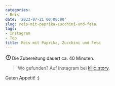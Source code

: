 ```yaml
---
categories:
- Reis
date: '2023-07-21 00:00:00'
slug: reis-mit-paprika-zucchini-und-feta
tags:
- Instagram
- Top
title: Reis mit Paprika, Zucchini und Feta
---
```



<svg xmlns="http://www.w3.org/2000/svg" class="icon icon-tabler icon-tabler-clock" width="17" height="17" viewBox="0 0 22 22" stroke-width="2" stroke="currentColor" fill="none" stroke-linecap="round" stroke-linejoin="round">
  <path stroke="none" d="M0 0h24v24H0z"></path>
  <circle cx="12" cy="12" r="9"></circle>
  <polyline points="12 7 12 12 15 15"></polyline>
</svg> Die Zubereitung dauert ca. 40 Minuten.

> Wo gefunden? Auf Instagram bei [kilic_story](https://www.instagram.com/reel/ChzfIAEsNWQ/?utm_source=ig_web_copy_link&igsh=MzRlODBiNWFlZA==).

Guten Appetit! :)